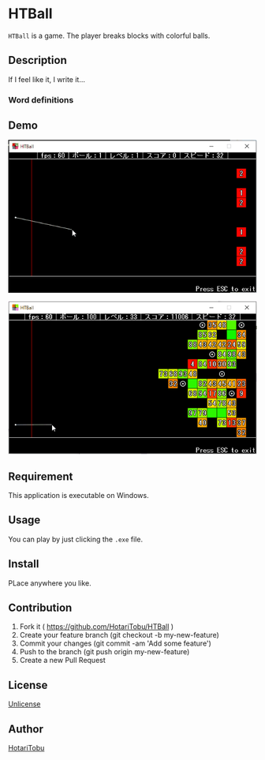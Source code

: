 # HTBall

`HTBall` is a game. The player breaks blocks with colorful balls.

## Description

If I feel like it, I write it...

### Word definitions



## Demo

![](img/demo01.gif)

![](img/demo02.gif)

## Requirement

This application is executable on Windows.

## Usage

You can play by just clicking the `.exe` file.

## Install

PLace anywhere you like.

## Contribution

1. Fork it ( https://github.com/HotariTobu/HTBall )
2. Create your feature branch (git checkout -b my-new-feature)
3. Commit your changes (git commit -am 'Add some feature')
4. Push to the branch (git push origin my-new-feature)
5. Create a new Pull Request

## License

[Unlicense](LICENSE)

## Author

[HotariTobu](https://github.com/HotariTobu)

